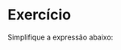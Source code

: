 # Exercício

Simplifique a expressão abaixo:

<div id="equation-history">
</div>

<script>
    var question = "\\sqrt{2^2 + (-2)^3 + (-2)^4 + 2^2}";
</script>
